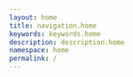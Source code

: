```yaml
---
layout: home
title: navigation.home
keywords: keywords.home
description: description.home
namespace: home
permalink: /
---
```

